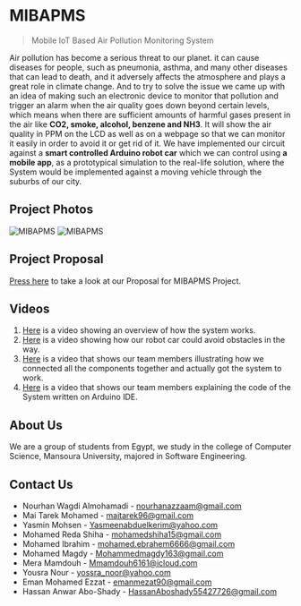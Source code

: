 # MIBAPMS

> Mobile IoT Based Air Pollution Monitoring System

Air pollution has become a serious threat to our planet. it can cause diseases for people, such as pneumonia, asthma, and many other diseases that can lead to death, and it adversely affects the atmosphere and plays a great role in climate change. And to try to solve the issue we came up with an idea of making such an electronic device to monitor that pollution and trigger an alarm when the air quality goes down beyond certain levels, which means when there are sufficient amounts of harmful gases present in the air like **CO2, smoke, alcohol, benzene and NH3**. It will show the air quality in PPM on the LCD as well as on a webpage so that we can monitor it easily in order to avoid it or get rid of it. We have implemented our circuit against a **smart controlled Arduino robot car** which we can control using **a mobile app**, as a prototypical simulation to the real-life solution, where the System would be implemented against a moving vehicle through the suburbs of our city.

## Project Photos
![MIBAPMS](https://drive.google.com/uc?export=view&id=1FJmvvVvi2IczeJzP8-e5AXPd6yNsdbcP)
![MIBAPMS](https://drive.google.com/uc?export=view&id=1RAMVY_Y9ixd-mjBMb7SUkNhxdHG5N-LA)

## Project Proposal

[Press here](https://drive.google.com/file/d/1BU_s8goav53AhyCowqVNULy6BN7HSdAK/view?usp=sharing) to take a look at our Proposal for MIBAPMS Project.

## Videos

 1. [Here](https://drive.google.com/open?id=1eBg6Et7ZajvdvWMKXBhXckNdrPIxm2Ae) is a video showing an overview of how the system works.
 2. [Here](https://drive.google.com/open?id=1XiSzCIJ3LVoYWs2_RhPlqrtV2rF50_h5) is a video showing how our robot car could avoid obstacles in the way.
 3. [Here](https://drive.google.com/open?id=1USoxcCFOtSJqAZK5IbyXo2VLpuljsj9m) is a video that shows our team members illustrating how we connected all the components together and actually got the system to work.
 4. [Here](https://drive.google.com/open?id=1ADPJWTgid0BqELsWSsAj97K5sGXVToXI) is a video that shows our team members explaining the code of the System written on Arduino IDE.

## About Us

We are a group of students from Egypt, we study in the college of Computer Science, Mansoura University, majored in Software Engineering.

## Contact Us

- Nourhan Wagdi Almohamadi - nourhanazzaam@gmail.com
- Mai Tarek Mohamed - maitarek96@gmail.com
- Yasmin Mohsen - Yasmeenabduelkerim@yahoo.com
- Mohamed Reda Shiha - mohamedshiha15@gmail.com
- Mohamed Ibrahim - mohamed.ebrahem6666@gmail.com
- Mohamed Magdy - Mohammedmagdy163@gmail.com
- Mera Mamdouh - Mmamdouh6161@icloud.com
- Yousra Nour - yossra_noor@yahoo.com
- Eman Mohamed Ezzat - emanmezat90@gmail.com
- Hassan Anwar Abo-Shady - HassanAboshady55427726@gmail.com
